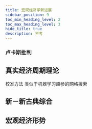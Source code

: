 ```yaml
---
title: 宏观经济学新进展
sidebar_position: 9
toc_min_heading_level: 2
toc_max_heading_level: 3
hide_title: true
description: 不考
---
```


### 卢卡斯批判

## 真实经济周期理论

校准方法 类似于机器学习超参的网格搜索

## 新－新古典综合

## 宏观经济形势